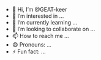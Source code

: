 - 👋 Hi, I’m @GEAT-keer
- 👀 I’m interested in ...
- 🌱 I’m currently learning ...
- 💞️ I’m looking to collaborate on ...
- 📫 How to reach me ...
- 😄 Pronouns: ...
- ⚡ Fun fact: ...

<!---
GEAT-keer/GEAT-keer is a ✨ special ✨ repository because its `README.md` (this file) appears on your GitHub profile.
You can click the Preview link to take a look at your changes.
--->
